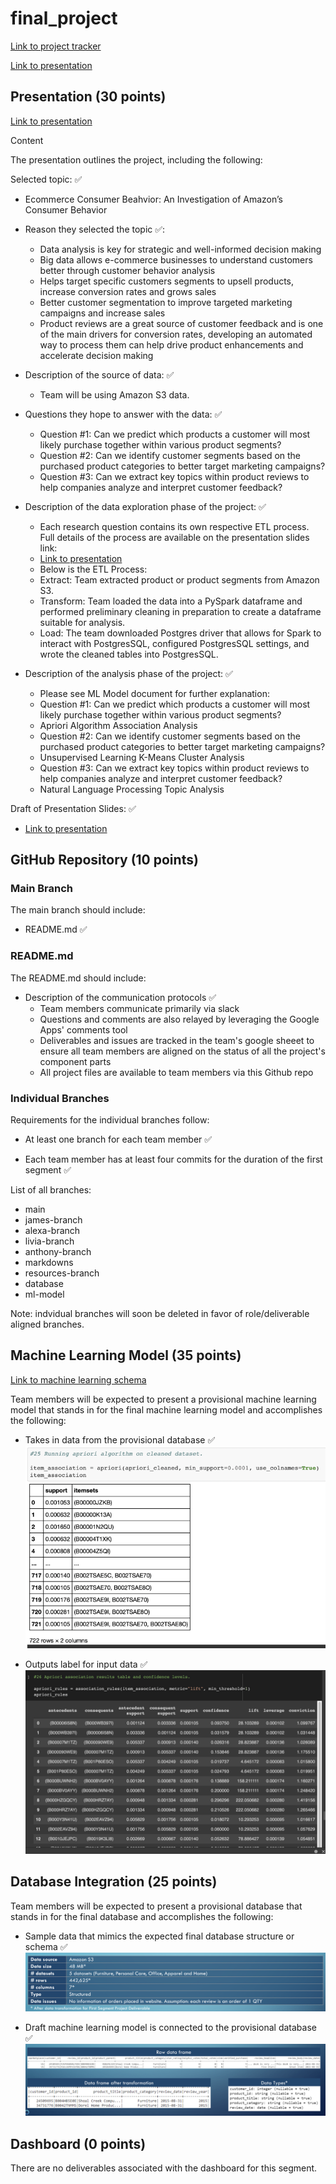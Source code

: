 # final_project

[Link to project tracker](https://docs.google.com/spreadsheets/d/1WJBlla5ap6cchO12OfbjRwCKj17eBbcxXQNUqc3g52o/edit#gid=2063972108)

[Link to presentation](https://docs.google.com/presentation/d/1BNm6gF_iD4guTDOlRPsiFmyAij_SqHRqjMEp_T4HXd8/edit)

## Presentation (30 points)

[Link to presentation](https://docs.google.com/presentation/d/1BNm6gF_iD4guTDOlRPsiFmyAij_SqHRqjMEp_T4HXd8/edit#slide=id.gd0128d9d41_0_4)

Content

The presentation outlines the project, including the following:

Selected topic: ✅
- Ecommerce Consumer Beahvior: An Investigation of Amazon’s Consumer Behavior

- Reason they selected the topic ✅:
  - Data analysis is key for strategic and well-informed decision making
  - Big data allows e-commerce businesses to understand customers better through customer behavior analysis
  - Helps target specific customers segments to upsell products, increase conversion rates and grows sales
  - Better customer segmentation to improve targeted marketing campaigns and increase sales
  - Product reviews are a great source of customer feedback and is one of the main drivers for conversion rates, developing an automated way to process them can help drive product enhancements and accelerate decision making

- Description of the source of data: ✅
  - Team will be using Amazon S3 data.

- Questions they hope to answer with the data: ✅
  - Question #1: Can we predict which products a customer will most likely purchase together within various product segments?
  - Question #2: Can we identify customer segments based on the purchased product categories to better target marketing campaigns?
  - Question #3: Can we extract key topics within product reviews to help companies analyze and interpret customer feedback?

- Description of the data exploration phase of the project: ✅
  - Each research question contains its own respective ETL process. Full details of the process are available on the presentation slides link: 
  - [Link to presentation](https://docs.google.com/presentation/d/1BNm6gF_iD4guTDOlRPsiFmyAij_SqHRqjMEp_T4HXd8/edit)
  - Below is the ETL Process:
   - Extract: Team extracted product or product segments from Amazon S3.
   - Transform: Team loaded the data into a PySpark dataframe and performed preliminary cleaning in preparation to create a dataframe suitable for analysis.
   - Load: The team downloaded Postgres driver that allows for Spark to interact with PostgresSQL, configured PostgresSQL settings, and wrote the cleaned tables into PostgresSQL.

- Description of the analysis phase of the project: ✅
  - Please see ML Model document for further explanation:
  - Question #1: Can we predict which products a customer will most likely purchase together within various product segments? 
   - Apriori Algorithm Association Analysis 
  - Question #2: Can we identify customer segments based on the purchased product categories to better target marketing campaigns? 
   - Unsupervised Learning K-Means Cluster Analysis
  - Question #3: Can we extract key topics within product reviews to help companies analyze and interpret customer feedback?
   - Natural Language Processing Topic Analysis
 
Draft of Presentation Slides: ✅
- [Link to presentation](https://docs.google.com/presentation/d/1BNm6gF_iD4guTDOlRPsiFmyAij_SqHRqjMEp_T4HXd8/edit#slide=id.gd0128d9d41_0_4)


## GitHub Repository (10 points)

### Main Branch

The main branch should include:

- README.md :white_check_mark:

### README.md

The README.md should include:

- Description of the communication protocols :white_check_mark:
  - Team members communicate primarily via slack
  - Questions and comments are also relayed by leveraging the Google Apps' comments tool
  - Deliverables and issues are tracked in the team's google sheeet to ensure all team members are aligned on the status of all the project's component parts
  - All project files are available to team members via this Github repo

### Individual Branches

Requirements for the individual branches follow:

- At least one branch for each team member :white_check_mark:

- Each team member has at least four commits for the duration of the first segment :white_check_mark:

List of all branches:

- main
- james-branch
- alexa-branch
- livia-branch
- anthony-branch
- markdowns
- resources-branch
- database
- ml-model

Note: indvidual branches will soon be deleted in favor of role/deliverable aligned branches.

## Machine Learning Model (35 points)

[Link to machine learning schema](https://docs.google.com/document/d/1KiMA-ZG77uDJ1l1j62DKldMrqqjs5tJmXGeLCcyKyWo/edit)

Team members will be expected to present a provisional machine learning model that stands in for the final machine learning model and accomplishes the following:

- Takes in data from the provisional database :white_check_mark:
![ml-screenshot-1](resources/md-imgs/take-in-50.png)

- Outputs label for input data :white_check_mark:
![ml-screenshot-3](resources/md-imgs/apriori-output-unsorted.png)

## Database Integration (25 points)

Team members will be expected to present a provisional database that stands in for the final database and accomplishes the following:

- Sample data that mimics the expected final database structure or schema :white_check_mark:
![db-screenshot-1](resources/md-imgs/data-summary.png)

- Draft machine learning model is connected to the provisional database :white_check_mark:
![db-screenshot-2](resources/md-imgs/dtypes-screenshot.png)

## Dashboard (0 points)

There are no deliverables associated with the dashboard for this segment.
